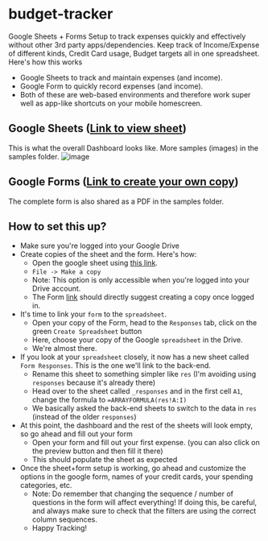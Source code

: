 # budget-tracker
Google Sheets + Forms Setup to track expenses quickly and effectively without other 3rd party apps/dependencies. Keep track of Income/Expense of different kinds, Credit Card usage, Budget targets all in one spreadsheet. Here's how this works  
- Google Sheets to track and maintain expenses (and income).
- Google Form to quickly record expenses (and income).
- Both of these are web-based environments and therefore work super well as app-like shortcuts on your mobile homescreen.

## Google Sheets ([Link to view sheet](https://docs.google.com/spreadsheets/d/1Xk02BzBike5RoEALE8rTHT_TwGrNbB3R-vG-iaO8-ek/edit?usp=sharing))
This is what the overall Dashboard looks like. More samples (images) in the samples folder.
![image](https://user-images.githubusercontent.com/29622482/185658089-6b46b98d-db95-4ffe-a303-f7c6e11ee3de.png)

## Google Forms ([Link to create your own copy](https://docs.google.com/forms/d/1BUTJ5y90_NdvGrV6U8_6c_3iX_fNs5TJnn1VZxLLst0/copy))
The complete form is also shared as a PDF in the samples folder.

## How to set this up?
* Make sure you're logged into your Google Drive
* Create copies of the sheet and the form. Here's how:
  * Open the google sheet using [this link](https://docs.google.com/spreadsheets/d/1Xk02BzBike5RoEALE8rTHT_TwGrNbB3R-vG-iaO8-ek/edit?usp=sharing).
  * `File -> Make a copy`
  * Note: This option is only accessible when you're logged into your Drive account.
  * The Form [link](https://docs.google.com/forms/d/1BUTJ5y90_NdvGrV6U8_6c_3iX_fNs5TJnn1VZxLLst0/copy) should directly suggest creating a copy once logged in.
* It's time to link your `form` to the `spreadsheet`.
  * Open your copy of the Form, head to the `Responses` tab, click on the green `Create Spreadsheet` button
  * Here, choose your copy of the Google `spreadsheet` in the Drive.
  * We're almost there.
* If you look at your `spreadsheet` closely, it now has a new sheet called `Form Responses`. This is the one we'll link to the back-end.
  * Rename this sheet to something simpler like `res` (I'm avoiding using `responses` because it's already there)
  * Head over to the sheet called `_responses` and in the first cell `A1`, change the formula to `=ARRAYFORMULA(res!A:I)`
  * We basically asked the back-end sheets to switch to the data in `res` (instead of the older `responses`)
* At this point, the dashboard and the rest of the sheets will look empty, so go ahead and fill out your form
  * Open your form and fill out your first expense. (you can also click on the preview button and then fill it there)
  * This should populate the sheet as expected
* Once the sheet+form setup is working, go ahead and customize the options in the google form, names of your credit cards, your spending categories, etc.
  * Note: Do remember that changing the sequence / number of questions in the form will affect everything! If doing this, be careful, and always make sure to check that the filters are using the correct column sequences.
  * Happy Tracking!


